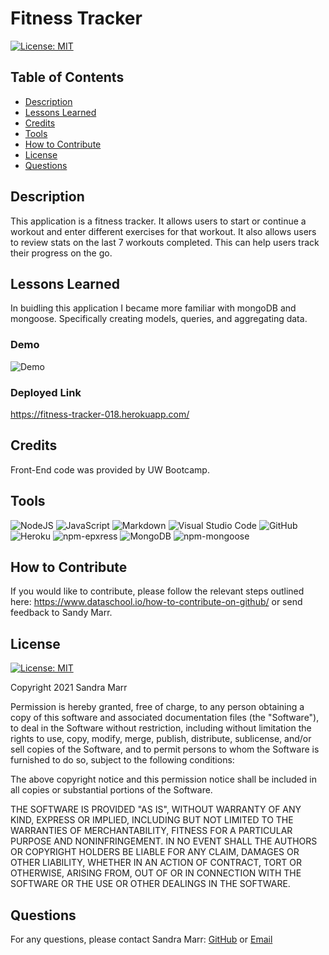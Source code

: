# Fitness Tracker

[![License: MIT](https://img.shields.io/badge/License-MIT-yellow.svg)](https://opensource.org/licenses/MIT)

## Table of Contents
* [Description](#description)
* [Lessons Learned](#lessons-learned)
* [Credits](#credits)
* [Tools](#tools)
* [How to Contribute](#how-to-contribute)
* [License](#license)
* [Questions](#questions)

## Description 
This application is a fitness tracker. It allows users to start or continue a workout and enter different exercises for that workout. It also allows users to review stats on the last 7 workouts completed. 
This can help users track their progress on the go.

## Lessons Learned
In buidling this application I became more familiar with mongoDB and mongoose. Specifically creating models, queries, and aggregating data. 
### Demo
  ![Demo](./public/images/018_Fitness-Tracker.gif)

### Deployed Link

https://fitness-tracker-018.herokuapp.com/

## Credits
Front-End code was provided by UW Bootcamp.
## Tools
<img alt="NodeJS" src="https://img.shields.io/badge/node.js-%2343853D.svg?style=for-the-badge&logo=node-dot-js&logoColor=white"/>  <img alt="JavaScript" src="https://img.shields.io/badge/javascript-%23323330.svg?style=for-the-badge&logo=javascript&logoColor=%23F7DF1E"/>  <img alt="Markdown" src="https://img.shields.io/badge/markdown-%23000000.svg?style=for-the-badge&logo=markdown&logoColor=white"/>  <img alt="Visual Studio Code" src="https://img.shields.io/badge/VisualStudioCode-0078d7.svg?style=for-the-badge&logo=visual-studio-code&logoColor=white"/>  <img alt="GitHub" src="https://img.shields.io/badge/github-%23121011.svg?style=for-the-badge&logo=github&logoColor=white"/>  <img alt="Heroku" src="https://img.shields.io/badge/heroku-%23430098.svg?style=for-the-badge&logo=heroku&logoColor=white"/>  <img alt="npm-epxress" src="https://img.shields.io/badge/npm:-express-%23CB3837.svg?style=for-the-badge&logo=npm&logoColor=white"/>  <img alt="MongoDB" src="https://img.shields.io/badge/MongoDB-%234ea94b.svg?style=for-the-badge&logo=mongodb&logoColor=white"/>  <img alt="npm-mongoose" src="https://img.shields.io/badge/npm:-mongoose-%23CB3837.svg?style=for-the-badge&logo=npm&logoColor=white"/>

## How to Contribute
If you would like to contribute, please follow the relevant steps outlined here: https://www.dataschool.io/how-to-contribute-on-github/ or send feedback to Sandy Marr.
## License
[![License: MIT](https://img.shields.io/badge/License-MIT-yellow.svg)](https://opensource.org/licenses/MIT)

Copyright 2021 Sandra Marr

  Permission is hereby granted, free of charge, to any person obtaining a copy of this software and associated documentation files (the "Software"), to deal in the Software without restriction, including without limitation the rights to use, copy, modify, merge, publish, distribute, sublicense, and/or sell copies of the Software, and to permit persons to whom the Software is furnished to do so, subject to the following conditions:
  
  The above copyright notice and this permission notice shall be included in all copies or substantial portions of the Software.
  
  THE SOFTWARE IS PROVIDED "AS IS", WITHOUT WARRANTY OF ANY KIND, EXPRESS OR IMPLIED, INCLUDING BUT NOT LIMITED TO THE WARRANTIES OF MERCHANTABILITY, FITNESS FOR A PARTICULAR PURPOSE AND NONINFRINGEMENT. IN NO EVENT SHALL THE AUTHORS OR COPYRIGHT HOLDERS BE LIABLE FOR ANY CLAIM, DAMAGES OR OTHER LIABILITY, WHETHER IN AN ACTION OF CONTRACT, TORT OR OTHERWISE, ARISING FROM, OUT OF OR IN CONNECTION WITH THE SOFTWARE OR THE USE OR OTHER DEALINGS IN THE SOFTWARE.

## Questions

For any questions, please contact Sandra Marr: [GitHub](https://github.com/sandra-marr) or [Email](srpeters44@gmail.com)
